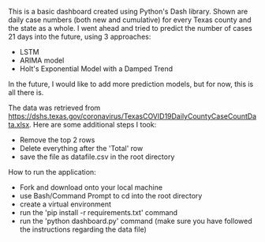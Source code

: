 This is a basic dashboard created using Python's Dash library. Shown are daily case numbers (both new and cumulative) for every Texas county and the state as a whole. I went ahead and tried to predict the number of cases 21 days into the future, using 3 approaches:

- LSTM
- ARIMA model
- Holt's Exponential Model with a Damped Trend

In the future, I would like to add more prediction models, but for now, this is all there is. 

The data was retrieved from https://dshs.texas.gov/coronavirus/TexasCOVID19DailyCountyCaseCountData.xlsx. Here are some additional steps I took:

- Remove the top 2 rows
- Delete everything after the 'Total' row
- save the file as datafile.csv in the root directory

How to run the application:

- Fork and download onto your local machine
- use Bash/Command Prompt to cd into the root directory
- create a virtual environment
- run the 'pip install -r requirements.txt' command
- run the 'python dashboard.py' command (make sure you have followed the instructions regarding the data file) 
